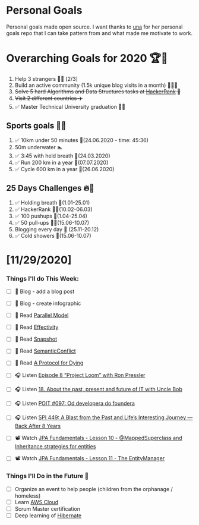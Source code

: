 Personal Goals
==============
Personal goals made open source. I want thanks to [una](https://github.com/una/personal-goals) for her personal goals repo that I can take pattern from and what made me motivate to work. 

# Overarching Goals for 2020 🏆🥇
1. Help 3 strangers 🧚‍♂️ [2/3]
2. Build an active community (1.5k unique blog visits in a month) 🧑‍🤝‍🧑
3. ~~Solve 5 hard Algorithms and Data Structures tasks at [HackerRank](https://www.hackerrank.com/) 💙~~
4. ~~Visit 2 different countries ✈️~~
5. ✅ Master Technical University graduation 👨‍🎓

## Sports goals 💪🥈
1. ✅ 10km under 50 minutes 👟(24.06.2020 - time: 45:36)
2. 50m underwater 🏊
3. ✅ 3:45 with held breath 🧘(24.03.2020)
4. ✅ Run 200 km in a year 🏃(07.07.2020)
5. ✅ Cycle 600 km in a year 🚴(26.06.2020)

## 25 Days Challenges 🔥🥉
1. ✅ Holding breath 🧘(1.01-25.01)
2. ✅ HackerRank 👨‍💻(10.02-06.03)
3. ✅ 100 pushups 🙇(1.04-25.04)
4. ✅ 50 pull-ups 🏋️‍♂️(15.06-10.07)
5. Blogging every day 📝 (25.11-20.12)
6. ✅ Cold showers 🚿(15.06-10.07)

# [11/29/2020]

### Things I'll do This Week:

- [ ] 📝 Blog - add a blog post
- [ ] 📝 Blog - create infographic
- [ ] 📗 Read [Parallel Model](https://martinfowler.com/eaaDev/ParallelModel.html)
- [ ] 📗 Read [Effectivity](https://martinfowler.com/eaaDev/Effectivity.html)
- [ ] 📗 Read [Snapshot](https://martinfowler.com/eaaDev/Snapshot.html)
- [ ] 📗 Read [SemanticConflict](https://martinfowler.com/bliki/SemanticConflict.html)
- [ ] 📗 Read [A Protocol for Dying](http://hintjens.com/blog:115)
- [ ] 🎧 Listen [Episode 8 “Project Loom” with Ron Pressler](https://inside.java/2020/11/24/podcast-008/)
- [ ] 🎧 Listen [18. About the past, present and future of IT with Uncle Bob](https://bettersoftwaredesign.pl/episodes/18)
- [ ] 🎧 Listen [POIT #097: Od developera do foundera](https://porozmawiajmyoit.pl/poit-097-od-developera-do-foundera/)
- [ ] 🎧 Listen [SPI 449: A Blast from the Past and Life’s Interesting Journey — Back After 8 Years](https://www.smartpassiveincome.com/podcasts/blast-from-the-past-brendan-hufford/)
- [ ] 📽️ Watch [JPA Fundamentals - Lesson 10 - @MappedSuperclass and Inheritance strategies for entities](https://youtu.be/moGWhWl0gpE)
- [ ] 📽️ Watch [JPA Fundamentals - Lesson 11 - The EntityManager](https://youtu.be/coHphxJOj1E)


### Things I'll Do in the Future 🏅
- [ ] Organize an event to help people (children from the orphanage / homeless)
- [ ] Learn [AWS Cloud](https://www.youtube.com/user/Nephaste20/featured)
- [ ] Scrum Master certification
- [ ] Deep learning of [Hibernate](https://docs.jboss.org/hibernate/orm/5.4/userguide/html_single/Hibernate_User_Guide.html)
